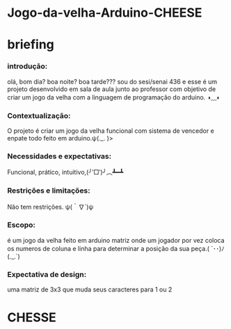 # Jogo-da-velha-Arduino-CHEESE

# briefing

### introdução:
olá, bom dia? boa noite? boa tarde???  sou do sesi/senai 436 e esse é um projeto desenvolvido em sala de aula  junto ao professor com objetivo de criar um jogo da velha com a linguagem de programação do arduino. ◑﹏◐

### Contextualização:
O projeto é criar um jogo da velha funcional com sistema de vencedor e enpate todo feito em arduino.ψ(._. )>


### Necessidades e expectativas:
Funcional, prático, intuitivo,(╯‵□′)╯︵┻━┻


### Restrições e limitações:
Não tem restrições. ψ(｀∇´)ψ


### Escopo:
é um jogo da velha feito em arduino matriz onde um jogador por vez coloca os numeros de coluna e linha para determinar a posição da sua peça.( ´･･)ﾉ(._.`)


### Expectativa de design:
uma matriz de 3x3 que muda seus caracteres para 1 ou 2 


# CHESSE




